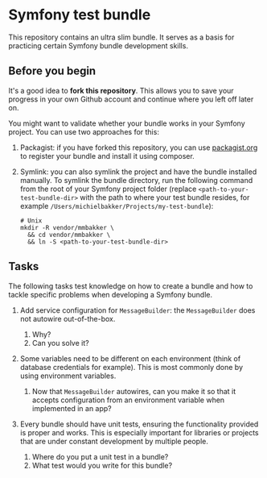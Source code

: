 # Symfony test bundle

This repository contains an ultra slim bundle. It serves as a basis for practicing certain Symfony bundle
development skills.

## Before you begin

It's a good idea to **fork this repository**. This allows you to save your progress in your own Github
account and continue where you left off later on.

You might want to validate whether your bundle works in your Symfony project. You can use two approaches for
this:

1. Packagist: if you have forked this repository, you can use [packagist.org](https://packagist.org) to
   register your bundle and install it using composer.
   
2. Symlink: you can also symlink the project and have the bundle installed manually. To symlink the bundle
   directory, run the following command from the root of your Symfony project folder (replace
   `<path-to-your-test-bundle-dir>` with the path to where your test bundle resides, for example
   `/Users/michielbakker/Projects/my-test-bundle`):
   ```shell
   # Unix
   mkdir -R vendor/mmbakker \
     && cd vendor/mmbakker \
     && ln -S <path-to-your-test-bundle-dir>
   ```

## Tasks

The following tasks test knowledge on how to create a bundle and how to tackle specific problems when
developing a Symfony bundle.

1. Add service configuration for `MessageBuilder`: the `MessageBuilder` does not autowire out-of-the-box.
   1. Why?
   2. Can you solve it?


2. Some variables need to be different on each environment (think of database credentials for example). This
   is most commonly done by using environment variables.
   1. Now that `MessageBuilder` autowires, can you make it so that it accepts configuration from an 
      environment variable when implemented in an app?


3. Every bundle should have unit tests, ensuring the functionality provided is proper and works. This is
   especially important for libraries or projects that are under constant development by multiple people.
   1. Where do you put a unit test in a bundle?
   2. What test would you write for this bundle?

